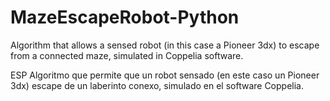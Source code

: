 # MazeEscapeRobot-Python
Algorithm that allows a sensed robot (in this case a Pioneer 3dx) to escape from a connected maze, simulated in Coppelia software.

ESP
Algoritmo que permite que un robot sensado (en este caso un Pioneer 3dx) escape de un laberinto conexo, simulado en el software Coppelia.


